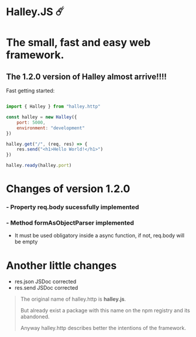 # Halley.JS ☄️
# The small, fast and easy web framework.

## The 1.2.0 version of Halley almost arrive!!!!

Fast getting started:

```js

import { Halley } from "halley.http"

const halley = new Halley({
    port: 5000,
    environment: "development"
})

halley.get("/", (req, res) => {
    res.send("<h1>Hello World!</h1>")
})

halley.ready(halley.port)

```

# Changes of version 1.2.0

### - Property req.body sucessfully implemented
### - Method formAsObjectParser implemented
 - It must be used obligatory inside a async function, if not, req.body will be empty

# Another little changes
 - res.json JSDoc corrected
 - res.send JSDoc corrected

> The original name of halley.http is **halley.js**.
>
> But already exist a package with this name on the npm registry and its abandoned​.
>
> Anyway halley.http describes better the intentions of the framework.